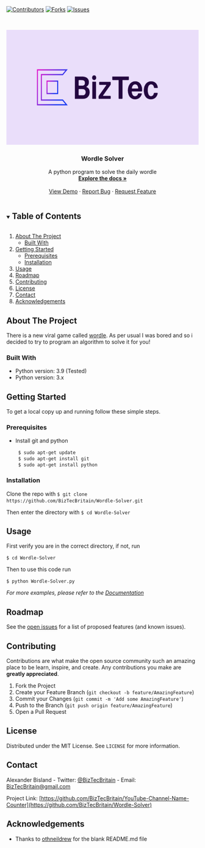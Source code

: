 [![Contributors][contributors-shield]][contributors-url]
[![Forks][forks-shield]][forks-url]
[![Issues][issues-shield]][issues-url]
<!--[![LinkedIn][linkedin-shield]][linkedin-url]-->



<br />
<p align="center">
  <a href="https://github.com/BizTecBritain">
    <img src="https://github.com/BizTecBritain/BizTecBritain/blob/main/BizTec.png" alt="Logo" width="580" height="300">
  </a>

  <h3 align="center">Wordle Solver</h3>

  <p align="center">
    A python program to solve the daily wordle
    <br />
    <a href="https://github.com/BizTecBritain/Wordle-Solver/blob/main/docs/Usage.md"><strong>Explore the docs »</strong></a>
    <br />
    <br />
    <a href="https://github.com/BizTecBritain/Wordle-Solver">View Demo</a>
    ·
    <a href="https://github.com/BizTecBritain/Wordle-Solver/issues">Report Bug</a>
    ·
    <a href="https://github.com/BizTecBritain/Wordle-Solver/issues">Request Feature</a>
  </p>
</p>



<details open="open">
  <summary><h2 style="display: inline-block">Table of Contents</h2></summary>
  <ol>
    <li>
      <a href="#about-the-project">About The Project</a>
      <ul>
        <li><a href="#built-with">Built With</a></li>
      </ul>
    </li>
    <li>
      <a href="#getting-started">Getting Started</a>
      <ul>
        <li><a href="#prerequisites">Prerequisites</a></li>
        <li><a href="#installation">Installation</a></li>
      </ul>
    </li>
    <li><a href="#usage">Usage</a></li>
    <li><a href="#roadmap">Roadmap</a></li>
    <li><a href="#contributing">Contributing</a></li>
    <li><a href="#license">License</a></li>
    <li><a href="#contact">Contact</a></li>
    <li><a href="#acknowledgements">Acknowledgements</a></li>
  </ol>
</details>



## About The Project

There is a new viral game called [wordle](https://www.powerlanguage.co.uk/wordle/).
As per usual I was bored and so i decided to try to program an algorithm to solve it for you!


### Built With

* Python version: 3.9 (Tested)
* Python version: 3.x



## Getting Started

To get a local copy up and running follow these simple steps.

### Prerequisites

* Install git and python
  ```
   $ sudo apt-get update
   $ sudo apt-get install git
   $ sudo apt-get install python
  ```

### Installation

Clone the repo with ```$ git clone https://github.com/BizTecBritain/Wordle-Solver.git```

Then enter the directory with ```$ cd Wordle-Solver```

## Usage

First verify you are in the correct directory, if not, run
```
$ cd Wordle-Solver
```

Then to use this code run
```
$ python Wordle-Solver.py
```

_For more examples, please refer to the [Documentation](https://github.com/BizTecBritain/Wordle-Solver/blob/main/docs/Usage.md)_



## Roadmap

See the [open issues](https://github.com/BizTecBritain/Wordle-Solver/issues) for a list of proposed features (and known issues).



## Contributing

Contributions are what make the open source community such an amazing place to be learn, inspire, and create. Any contributions you make are **greatly appreciated**.

1. Fork the Project
2. Create your Feature Branch (`git checkout -b feature/AmazingFeature`)
3. Commit your Changes (`git commit -m 'Add some AmazingFeature'`)
4. Push to the Branch (`git push origin feature/AmazingFeature`)
5. Open a Pull Request



## License

Distributed under the MIT License. See `LICENSE` for more information.



## Contact

Alexander Bisland - Twitter: [@BizTecBritain](https://twitter.com/BizTecBritain) - Email: BizTecBritain@gmail.com

Project Link: [https://github.com/BizTecBritain/YouTube-Channel-Name-Counter](https://github.com/BizTecBritain/Wordle-Solver) 



## Acknowledgements

* Thanks to [othneildrew](https://github.com/othneildrew/Best-README-Template/blob/master/BLANK_README.md) for the blank README.md file

[contributors-shield]: https://img.shields.io/github/contributors/BizTecBritain/Wordle-Solver.svg?style=for-the-badge
[contributors-url]: https://github.com/BizTecBritain/Wordle-Solver/graphs/contributors
[forks-shield]: https://img.shields.io/github/forks/BizTecBritain/Wordle-Solver.svg?style=for-the-badge
[forks-url]: https://github.com/BizTecBritain/Wordle-Solver/network/members
[issues-shield]: https://img.shields.io/github/issues/BizTecBritain/Wordle-Solver.svg?style=for-the-badge
[issues-url]: https://github.com/BizTecBritain/Wordle-Solver/issues
<!--[linkedin-shield]: https://img.shields.io/badge/-LinkedIn-black.svg?style=for-the-badge&logo=linkedin&colorB=555
[linkedin-url]: https://linkedin.com/in/username-->
